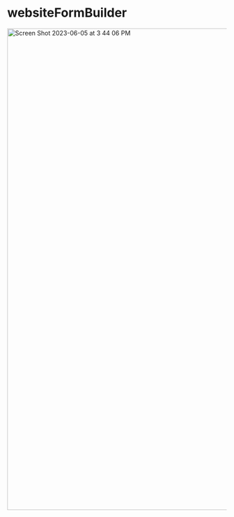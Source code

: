 # websiteFormBuilder
<img width="1106" alt="Screen Shot 2023-06-05 at 3 44 06 PM" src="https://github.com/ismail-medhat/websiteFormBuilder/assets/80673420/b7214f3f-807d-4103-8526-e72245669410">
